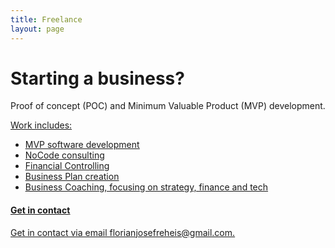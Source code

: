 ```yaml
---
title: Freelance
layout: page
---
```


<h1>Starting a business?</h1>
<p>
 Proof of concept (POC) and Minimum Valuable Product (MVP) development.
</p>

<u>Work includes:<u>

<ul>
  <li>MVP software development</li>
  <li>NoCode consulting</li>
  <li>Financial Controlling</li>
  <li>Business Plan creation</li>
  <li>Business Coaching, focusing on strategy, finance and tech</li>
</ul>

<h4>Get in contact</h4>

<p>
  Get in contact via email <a class="link" href="mailto:{{ site.email }}">florianjosefreheis@gmail.com</a>.
</p>
